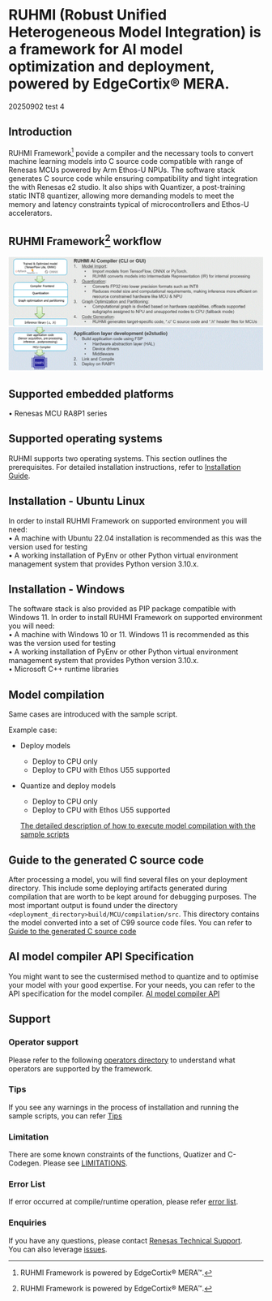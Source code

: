 

# RUHMI (Robust Unified Heterogeneous Model Integration) is a framework for AI model optimization and deployment, powered by EdgeCortix® MERA.

20250902 test 4

## Introduction
RUHMI Framework[^1] povide a compiler and the necessary tools to convert machine learning models into C source code compatible with range of Renesas MCUs powered by Arm Ethos-U NPUs.
The software stack generates C source code while ensuring compatibility and tight integration the with Renesas e2 studio.
It also ships with Quantizer, a post-training static INT8 quantizer, allowing more demanding models to meet the memory and latency constraints typical of microcontrollers and Ethos-U accelerators.

[^1]: RUHMI Framework is powered by EdgeCortix® MERA™.

## RUHMI Framework[^1] workflow
![](docs/material/workflow_ruhmi.GIF)

## Supported embedded platforms  
  • Renesas MCU RA8P1 series   

## Supported operating systems  
RUHMI supports two operating systems. This section outlines the prerequisites. For detailed installation instructions, refer to [Installation Guide](/install/README.md).

## Installation - Ubuntu Linux
In order to install RUHMI Framework on supported environment you will need:  
  • A machine with Ubuntu 22.04 installation is recommended as this was the version used for testing  
  • A working installation of PyEnv or other Python virtual environment management system that provides Python version 3.10.x.  

## Installation - Windows
The software stack is also provided as PIP package compatible with Windows 11.
In order to install RUHMI Framework on supported environment you will need:  
• A machine with Windows 10 or 11. Windows 11 is recommended as this was the version used for testing   
• A working installation of PyEnv or other Python virtual environment management system that provides Python version 3.10.x.  
• Microsoft C++ runtime libraries   

## Model compilation  
Same cases are introduced with the sample script.

Example case:
* Deploy models  
  - Deploy to CPU only   
  - Deploy to CPU with Ethos U55 supported    
* Quantize and deploy models  
  - Deploy to CPU only   
  - Deploy to CPU with Ethos U55 supported    

   [The detailed description of how to execute model compilation with the sample scripts](scripts/README.md)


## Guide to the generated C source code
After processing a model, you will find several files on your deployment directory. This include some deploying artifacts generated during compilation that are worth to be kept around for debugging purposes.
The most important output is found under the directory `<deployment_directory>build/MCU/compilation/src`. 
This directory contains the model converted into a set of C99 source code files.
You can refer to [Guide to the generated C source code](docs/runtime_api.md)


## AI model compiler API Specification  
You might want to see the custermised method to quantize and to optimise your model with your good expertise. For your needs, you can refer to the API specification for the model compiler.
  [AI model compiler API](https://renesas.github.io/ruhmi-framework-mcu/mera_api.html)

## Support 

### Operator support 
Please refer to the following [operators directory](/docs/operator_support.md) to understand what operators are supported by the framework.

### Tips  
If you see any warnings in the process of installation and running the sample scripts, you can refer [Tips](./docs/tips.md)  

### Limitation  
There are some known constraints of the functions, Quatizer and C-Codegen.
Please see [LIMITATIONS](./docs/LIMITATIONS.md).

### Error List  
If error occurred at compile/runtime operation, please refer [error list](./docs/error_list.md).  

### Enquiries  
If you have any questions, please contact [Renesas Technical Support](https://www.renesas.com/support).  
You can also leverage [issues](https://github.com/renesas/ruhmi-framework-mcu/issues).







